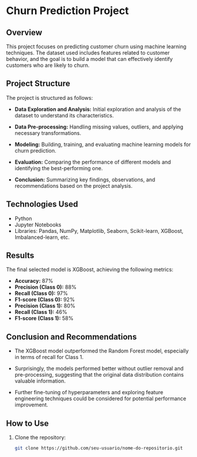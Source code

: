 # Churn Prediction Project

## Overview

This project focuses on predicting customer churn using machine learning techniques. The dataset used includes features related to customer behavior, and the goal is to build a model that can effectively identify customers who are likely to churn.

## Project Structure

The project is structured as follows:

- **Data Exploration and Analysis:** Initial exploration and analysis of the dataset to understand its characteristics.
  
- **Data Pre-processing:** Handling missing values, outliers, and applying necessary transformations.

- **Modeling:** Building, training, and evaluating machine learning models for churn prediction.

- **Evaluation:** Comparing the performance of different models and identifying the best-performing one.

- **Conclusion:** Summarizing key findings, observations, and recommendations based on the project analysis.

## Technologies Used

- Python
- Jupyter Notebooks
- Libraries: Pandas, NumPy, Matplotlib, Seaborn, Scikit-learn, XGBoost, Imbalanced-learn, etc.

## Results

The final selected model is XGBoost, achieving the following metrics:

- **Accuracy:** 87%
- **Precision (Class 0):** 88%
- **Recall (Class 0):** 97%
- **F1-score (Class 0):** 92%
- **Precision (Class 1):** 80%
- **Recall (Class 1):** 46%
- **F1-score (Class 1):** 58%

## Conclusion and Recommendations

- The XGBoost model outperformed the Random Forest model, especially in terms of recall for Class 1.
  
- Surprisingly, the models performed better without outlier removal and pre-processing, suggesting that the original data distribution contains valuable information.

- Further fine-tuning of hyperparameters and exploring feature engineering techniques could be considered for potential performance improvement.

## How to Use

1. Clone the repository:

   ```bash
   git clone https://github.com/seu-usuario/nome-do-repositorio.git
